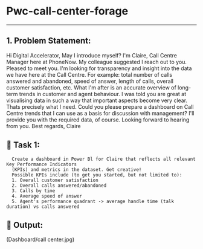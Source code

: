 # Pwc-call-center-forage
---
## 1. Problem Statement:


   Hi Digital Accelerator,
      May I introduce myself? I'm Claire, Call Centre Manager here at PhoneNow. My colleague suggested I reach out to you. Pleased to meet
      you.
      I'm looking for transparency and insight into the data we have here at the Call Centre. For example: total number of calls answered and
      abandoned, speed of answer, length of calls, overall customer satisfaction, etc. What I'm after is an accurate overview of long-term
      trends in customer and agent behaviour.
      I was told you are great at visualising data in such a way that important aspects become very clear. Thats precisely what I need.
      Could you please prepare a dashboard on Call Centre trends that I can use as a basis for discussion with management? I'll provide you
      with the required data, of course.
      Looking forward to hearing from you.
    Best regards,
    Claire

## 🎯 Task 1:
      Create a dashboard in Power Bl for Claire that reflects all relevant Key Performance Indicators
      (KPIs) and metrics in the dataset. Get creative!
      Possible KPIs include (to get you started, but not limited to):
      1. Overall customer satisfaction
      2. Overall calls answered/abandoned
      3. Calls by time
      4. Average speed of answer
      5. Agent's performance quadrant -> average handle time (talk duration) vs calls answered

## 🚀 Output:
(Dashboard/call center.jpg)
